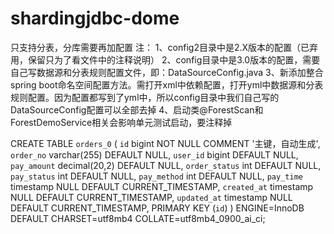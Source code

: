 # shardingjdbc-dome
只支持分表，分库需要再加配置
注：
1、config2目录中是2.X版本的配置（已弃用，保留只为了看文件中的注释说明）
2、config目录中是3.0版本的配置，需要自己写数据源和分表规则配置文件，即：DataSourceConfig.java
3、新添加整合spring boot命名空间配置方法。需打开xml中依赖配置，打开yml中数据源和分表规则配置。因为配置都写到了yml中，所以config目录中我们自己写的DataSourceConfig配置可以全部去掉
4、启动类@ForestScan和ForestDemoService相关会影响单元测试启动，要注释掉


CREATE TABLE `orders_0` (
  `id` bigint NOT NULL COMMENT '主键，自动生成',
  `order_no` varchar(255) DEFAULT NULL,
  `user_id` bigint DEFAULT NULL,
  `pay_amount` decimal(20,2) DEFAULT NULL,
  `order_status` int DEFAULT NULL,
  `pay_status` int DEFAULT NULL,
  `pay_method` int DEFAULT NULL,
  `pay_time` timestamp NULL DEFAULT CURRENT_TIMESTAMP,
  `created_at` timestamp NULL DEFAULT CURRENT_TIMESTAMP,
  `updated_at` timestamp NULL DEFAULT CURRENT_TIMESTAMP,
  PRIMARY KEY (`id`)
) ENGINE=InnoDB DEFAULT CHARSET=utf8mb4 COLLATE=utf8mb4_0900_ai_ci;
